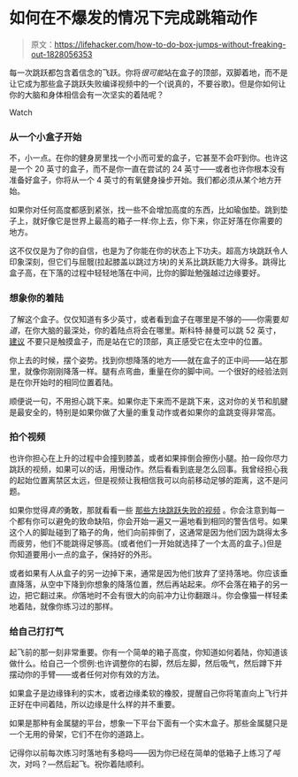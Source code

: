 # 如何在不爆发的情况下完成跳箱动作

> 原文：<https://lifehacker.com/how-to-do-box-jumps-without-freaking-out-1828056353>

每一次跳跃都包含着信念的飞跃。你将*很可能*站在盒子的顶部，双脚着地，而不是让它成为那些盒子跳跃失败编译视频中的一个(说真的，不要谷歌)。但是你如何让你的大脑和身体相信会有一次坚实的着陆呢？

Watch

### 从一个小盒子开始

不，小一点。在你的健身房里找一个小而可爱的盒子，它甚至不会吓到你。也许这是一个 20 英寸的盒子，而不是你一直在尝试的 24 英寸——或者也许你根本没有准备好盒子，你将从一个 4 英寸的有氧健身操步开始。我们都必须从某个地方开始。

如果你对任何高度都感到紧张，找一些不会增加高度的东西，比如瑜伽垫。跳到垫子上，就好像它是世界上最高的箱子一样:你上去，你下来，你正好落在你需要的地方。

这不仅仅是为了你的自信，也是为了你能在你的状态上下功夫。超高方块跳跃令人印象深刻，但它们与屈髋(拉起膝盖以跳过方块)的关系比跳跃能力大得多。跳得比盒子高，在下落的过程中轻轻地落在中间，比你的脚趾勉强越过边缘要好。

### 想象你的着陆

了解这个盒子。仅仅知道有多少英寸，或者看到盒子在哪里是不够的——你需要*知道*，在你大脑的最深处，你的着陆点将会在哪里。斯科特·赫曼可以跳 52 英寸， [建议](https://www.youtube.com/watch?v=_JbFSnGQHLU) 不要只是触摸盒子，而是站在它的顶部，真正感受它在太空中的位置。

你上去的时候，摆个姿势。找到你想降落的地方——就在盒子的正中间——站在那里，就像你刚刚降落一样。腿有点弯曲，重量在你的脚中间。一个很好的经验法则是在你开始时的相同位置着陆。

顺便说一句，不用担心跳下来。如果你走下来而不是跳下来，这对你的关节和肌腱是最安全的，特别是如果你做了大量的重复动作或者如果你的盒跳变得非常高。

### 拍个视频

也许你担心在上升的过程中会撞到膝盖，或者如果摔倒会擦伤小腿。拍一段你尽力跳跃的视频，如果可以的话，用慢动作。然后看看到底是怎么回事。我曾经担心我的起始位置离禁区太远，但是视频让我相信我可以向前移动足够的距离，这不是问题。

如果你觉得*真的*勇敢，那就看看一些 [那些方块跳跃失败的视频](https://www.youtube.com/watch?v=VI9FBDKSfGo) 。你会注意到每一个都有你可以避免的致命缺陷，你会开始一遍又一遍地看到相同的警告信号。如果这个人的脚趾碰到了箱子的角，他们向前摔倒了，这通常是因为他们因为跳得太多而疲劳，他们不能跳得足够高。(或者他们一开始就选择了一个太高的盒子。)但是你知道要用小一点的盒子，保持好的外形。

或者如果有人从盒子的另一边掉下来，通常是因为他们放弃了坚持落地。你应该垂直降落，从空中下降到你想象的降落位置，然后再站起来。*你*不会落在箱子的另一边，把它翻过来。*你*落地时不会有很大的向前冲力让你翻跟斗。你会像猫一样轻柔地着陆，就像你练习过的那样。

### 给自己打打气

起飞前的那一刻非常重要。你有一个简单的箱子高度，你知道如何着陆，你知道该做什么。给自己一个惯例:也许调整你的右脚，然后左脚，然后吸气，然后蹲下并摆动你的手臂——或者任何对你有效的方法。

如果盒子是边缘锋利的实木，或者边缘柔软的橡胶，提醒自己你将笔直向上飞行并正好在中间着陆，所以边缘是什么样的并不重要。

如果是那种有金属腿的平台，想象一下平台下面有一个实木盒子。那些金属腿只是一个无用的骨架，它们不在你的道路上。

记得你以前每次练习时落地有多稳吗——因为你已经在简单的低箱子上练习了*吨*次，对吗？—然后起飞。祝你着陆顺利。